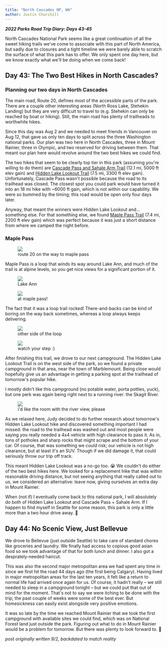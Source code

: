 ```yaml
---
title: "North Cascades NP, WA"
author: Justin Churchill
---
```

***2022 Parks Road Trip Diary: Days 43-45***

North Cascades National Park seems like a great continuation of all the sweet hiking trails we've come to associate with this part of North America, but sadly due to closures and a tight timeline we were barely able to scratch the surface of what this park has to offer. We only spent one day here, but we know exactly what we'll be doing when we come back!
<!--end_excerpt-->

## Day 43: The Two Best Hikes in North Cascades?
<!-- 8/2, maple pass -->

### Planning our two days in North Cascades

The main road, Route 20, defines most of the accessible parts of the park. There are a couple other interesting areas (North Ross Lake, Stehekin Landing) but they are very difficult to travel to (e.g. Stehekin can only be reached by boat or hiking). Still, the main road has plenty of trailheads to worthwhile hikes.

Since this day was Aug 2 and we needed to meet friends in Vancouver on Aug 12, that gave us only ten days to split across the three Washington national parks. Our plan was two here in North Cascades, three in Mount Rainier, three in Olympic, and two reserved for driving between them. That meant our plan here would revolve around the two best hikes we could find.

The two hikes that seem to be clearly top tier in this park (assuming you're willing to do them) are [Cascade Pass and Sahale Arm Trail](https://www.alltrails.com/trail/us/washington/cascade-pass-and-sahale-arm-trail--2) (12.1 mi, 5000 ft elev gain) and [Hidden Lake Lookout Trail](https://www.alltrails.com/trail/us/washington/hidden-lake-lookout-trail) (7.5 mi, 3300 ft elev gain). Unfortunately, Cascade Pass wasn't possible because the road to its trailhead was closed. The closest spot you could park would have turned it into an 18 mi hike with ~6000 ft gain, which is not within our capability. We were so bummed by the timing; this road would be open only four days later.

Anyway, that meant the winners were Hidden Lake Lookout and... something else. For that something else, we found [Maple Pass Trail](https://www.alltrails.com/trail/us/washington/maple-pass-trail) (7.4 mi, 2200 ft elev gain) which was perfect because it was just a short distance from where we camped the night before.

### Maple Pass

<!-- drive to maple pass -->
<figure>
    <img src="https://lh3.googleusercontent.com/pw/AL9nZEW0Iyzu811XXsHxKeYlCBYHXt-l0h6s1vwImzp3PZbSZ80lN3LyAF_vIgWGJ0SjMURFuBq5RPGm6g_osEYVsGallJmhx5foQ2IdUrl6JLa8-m2uk722bc2emdsXAbvjh2DTcU_wo11rhcbe_GAntuQxmA=w1862-h1396-no?authuser=0">
    <figcaption>route 20 on the way to maple pass</figcaption>
</figure>

Maple Pass is a loop that winds its way around Lake Ann, and much of the trail is at alpine levels, so you get nice views for a significant portion of it.

<!-- lake ann at maple pass -->
<figure>
    <img src="https://lh3.googleusercontent.com/pw/AL9nZEXoiwY5ICqy8H26N3QAoQuG4IKMvorVXrKMzLxEZ096hxkXPdyqlnqg5wp7cgOsGlDhNuyGoWmBoNRNcFc1WAtp7rB7QWiTfdHx1JAsW5DIzSzcyr1rkAaxBMljAkxhjiIm-_fn6jfOXPKGqfD_DxWmWA=w1862-h1396-no?authuser=0">
    <figcaption>Lake Ann</figcaption>
</figure>

<!-- smiling at pass peak with lake ann in view -->
<figure>
    <img src="https://lh3.googleusercontent.com/pw/AL9nZEXoXi_YEHeCmmh-B4inuohxPN6p2q093V8YMS4UaJJQf8mSCsZ3K3nhQi7W7OoNbFsEIWC7UWCOdTMjERdFhKAqK6o6yG6lSdxCA3jWL7C83mztbMFE-hcLMECeGqcrmpDRIWwb7eulslilLhDnzUmiPA=w1860-h1396-no?authuser=0">
    <figcaption>at maple pass!</figcaption>
</figure>

The fact that it was a loop trail rocked! There-and-backs can be kind of boring on the way back sometimes, whereas a loop always keeps delivering.

<!-- lake ann from the other side -->
<figure>
    <img src="https://lh3.googleusercontent.com/pw/AL9nZEUwZLG98aNYV7rQLb8z7P-8gmNWb7r0N5JQ-I8hUArASE_SNOAxSuhnEAiI4ciUtY6gjG73lcsnMQKRlWkFaP4Rz8hGuHC1QwPHHcSFTvdMfLBR-lhYqO7gGPtV27XZ8JgyRPf_4guOnPsO-FKZw7pmsA=w1862-h1396-no?authuser=0">
    <figcaption>other side of the loop</figcaption>
</figure>

<!-- judy at pass overlooking dropoff with view -->
<figure>
    <img src="https://lh3.googleusercontent.com/pw/AL9nZEUaDzRvPIMSF4gMny9Oould1qXje7EMvl-humA97dUiYjFQDWg9D2AvcLLHvL_duRt3yTJWGwMAP8oyun-9WqYDvbgtrIYozcOdzLYqbqEHpF-pTvtBP1PvxuyVPPtzJflJ0HzOf38HVjyYBd3ixhlpzw=w1862-h1396-no?authuser=0">
    <figcaption>watch your step :)</figcaption>
</figure>

After finishing this trail, we drove to our next campground. The Hidden Lake Lookout Trail is on the west side of the park, so we found a private campground in that area, near the town of Marblemount. Being close would hopefully give us an advantage in getting a parking spot at the trailhead of tomorrow's popular hike. 

I mostly didn't like this campground (no potable water, porta potties, yuck), but one perk was again being right next to a running river: the Skagit River.

<!-- chillin at marblemount campground with river -->
<figure>
    <img src="https://lh3.googleusercontent.com/pw/AL9nZEU80EKJybs4nKukLOSWbTc4z6HFRM4ieCtnOR_bshC1Eec-28czKAY6zV_GYzLY6U9BCuX1Bud1vmo-Ig5wmkGAi7pRVJDOeQSDaUztVY740ag7tZgAxbWOPd1yA5Sd4x7uEwX2dwoigZhDHKflC9AkGA=w1862-h1396-no?authuser=0">
    <figcaption>i'd like the room with the river view, please</figcaption>
</figure>

As we relaxed here, Judy decided to do further research about tomorrow's Hidden Lake Lookout hike and discovered something important I had missed: the road to the trailhead was washed out and most people were saying you really needed a 4x4 vehicle with high clearance to pass it. As in, tons of potholes and sharp rocks that might scrape and the bottom of your car. Of course, that was something we _could_ risk; our vehicle is not high clearance, but at least it's an SUV. Though if we did damage it, that could seriously throw our trip off track.

This meant Hidden Lake Lookout was a no-go too. 😭 We couldn't do either of the two best hikes here. We looked for a replacement hike that was within reasonable driving distance, but not seeing anything that really called out to us, we considered an alternative: leave now, giving ourselves an extra day in Mount Rainier.

When (not if) I eventually come back to this national park, I will absolutely do both of Hidden Lake Lookout and Cascade Pass + Sahale Arm. If I happen to find myself in Seattle for some reason, this park is only a little more than a two hour drive away. 🚐

## Day 44: No Scenic View, Just Bellevue
<!-- 8/3, seattle area -->

We drove to Bellevue (just outside Seattle) to take care of standard chores like groceries and laundry. We finally had access to copious good asian food so we took advantage of that for both lunch and dinner. I also got a desprately-needed haircut.

This was also the second major metropolitan area we had spent any time in since we first hit the road 44 days ago (the first being Calgary). Having lived in major metropolitan areas for the last ten years, it felt like a return to normal life had arrived once again for us. Of course, it hadn't really – we still needed to sleep in a campground tonight – but we could put that out of mind for the moment. That's not to say we were itching to be done with the trip; the past couple of weeks were some of the best ever. But homesickness can easily exist alongside very positive emotions.

It was so late by the time we reached Mount Rainier that we took the first campground with available sites we could find, which was on National Forest land just outside the park. Figuring out what to do in Mount Rainier would be a problem for tomorrow. But there was plenty to look forward to. 🙂


_post originally written 9/2, backdated to match reality_
